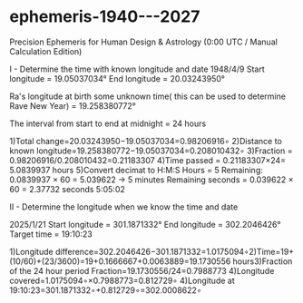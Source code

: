 # ephemeris-1940---2027
Precision Ephemeris for Human Design &amp; Astrology (0:00 UTC / Manual Calculation Edition)

I - Determine the time with known longitude and date 1948/4/9
Start longitude = 19.05037034°
End longitude = 20.03243950°

Ra's longitude at birth some unknown time( this can be used to determine Rave New Year) = 19.258380772°

The interval from start to end at midnight = 24 hours

1)Total change=20.03243950−19.05037034=0.98206916∘
2)Distance to known longitude=19.258380772−19.05037034=0.208010432∘​
3)Fraction = 0.98206916/0.208010432​=0.21183307
4)Time passed = 0.21183307×24= 5.0839937 hours​
5)Convert decimat to H:M:S  Hours = 5
Remaining: 0.0839937 × 60 = 5.039622 → 5 minutes
Remaining seconds = 0.039622 × 60 = 2.37732 seconds
5:05:02

II - Determine the longitude when we know the time and date

2025/1/21
Start longitude = 301.1871332°
End longitude = 302.2046426°
Target time = 19:10:23

1)Longitude difference=302.2046426−301.1871332=1.0175094∘​
2)Time=19+(10/60)+(23/3600)​=19+0.1666667+0.0063889=19.1730556 hours​
3)Fraction of the 24 hour period Fraction=19.1730556/24​=0.7988773
4)Longitude covered=1.0175094∘×0.7988773=0.812729∘​
4)Longitude at 19:10:23=301.1871332∘+0.812729∘=302.0008622∘​

